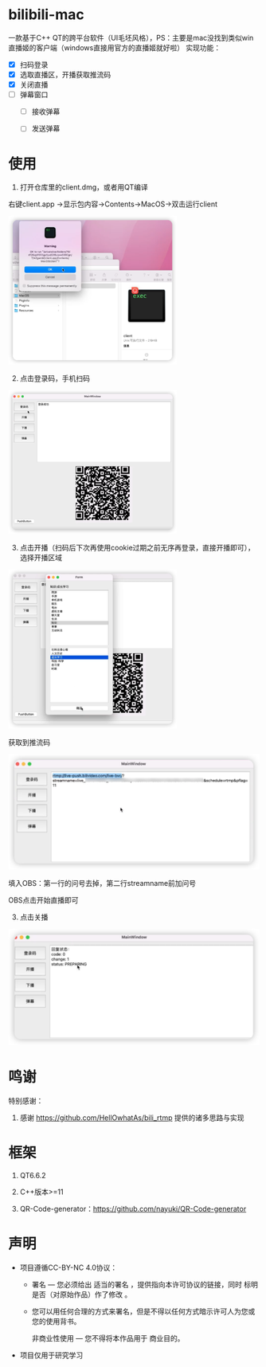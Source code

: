 # bilibili-mac

一款基于C++ QT的跨平台软件（UI毛坯风格），PS：主要是mac没找到类似win直播姬的客户端（windows直接用官方的直播姬就好啦）
实现功能：

- [x] 扫码登录
- [x] 选取直播区，开播获取推流码
- [x] 关闭直播
- [ ] 弹幕窗口
  - [ ] 接收弹幕
  - [ ] 发送弹幕



# 使用

1. 打开仓库里的client.dmg，或者用QT编译

右键client.app ->显示包内容->Contents->MacOS->双击运行client

<img src="readmeimg/image-20240729124446202.png" alt="image-20240729124446202" style="zoom: 33%;" />

2. 点击登录码，手机扫码

<img src="readmeimg/image-20240729124657679.png" alt="image-20240729124657679" style="zoom:33%;" />

3. 点击开播（扫码后下次再使用cookie过期之前无序再登录，直接开播即可），选择开播区域

<img src="readmeimg/image-20240729124753407.png" alt="image-20240729124753407" style="zoom:33%;" />

获取到推流码

![image-20240729135722872](readmeimg/image-20240729135722872.png)

填入OBS：第一行的问号去掉，第二行streamname前加问号

OBS点击开始直播即可

3. 点击关播

<img src="readmeimg/image-20240729125103929.png" alt="image-20240729125103929" style="zoom: 50%;" />

# 鸣谢

特别感谢：

1. 感谢 https://github.com/HellOwhatAs/bili_rtmp 提供的诸多思路与实现

# 框架

1. QT6.6.2

2. C++版本>=11
3. QR-Code-generator：https://github.com/nayuki/QR-Code-generator



# 声明

* 项目遵循CC-BY-NC 4.0协议：

  * 署名 — 您必须给出 适当的署名 ，提供指向本许可协议的链接，同时 标明是否（对原始作品）作了修改 。

  * 您可以用任何合理的方式来署名，但是不得以任何方式暗示许可人为您或您的使用背书。

    非商业性使用 — 您不得将本作品用于 商业目的。

* 项目仅用于研究学习